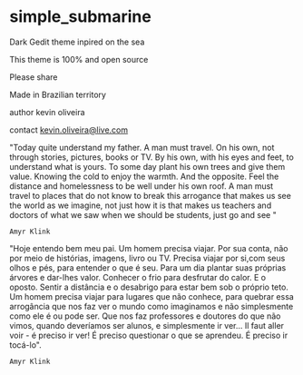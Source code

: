 # simple_submarine
Dark Gedit theme inpired on the sea

 This theme is 100% and open source
 
 Please share
 
 Made in Brazilian territory
 
 author kevin oliveira
 
 contact kevin.oliveira@live.com


"Today quite understand my father. A man must travel.
 On his own, not through stories, pictures, books or TV.
 By his own, with his eyes and feet, to understand what is yours.
 To some day plant his own trees and give them value.
 Knowing the cold to enjoy the warmth. And the opposite.
 Feel the distance and homelessness to be well under his own roof.
 A man must travel to places that do not know to break this arrogance that makes us see the world as we imagine,
 not just how it is that makes us teachers and doctors of what we saw when we should be students, just go and see "

	Amyr Klink



"Hoje entendo bem meu pai. Um homem precisa viajar.
 Por sua conta, não por meio de histórias, imagens, livro ou TV.
 Precisa viajar por si,com seus olhos e pés, para entender o que é seu.
 Para um dia plantar suas próprias árvores e dar-lhes valor. Conhecer o frio para desfrutar do calor.
 E o oposto. Sentir a distância e o desabrigo para estar bem sob o próprio teto.
 Um homem precisa viajar para lugares que não conhece,
 para quebrar essa arrogância que nos faz ver o mundo como imaginamos e não    simplesmente como ele é ou pode ser.
 Que nos faz professores e doutores do que não vimos, quando deveríamos ser alunos, e simplesmente ir ver...
 Il faut aller voir - é preciso ir ver! 
 É preciso questionar o que se aprendeu.
 É preciso ir tocá-lo".

	Amyr Klink

